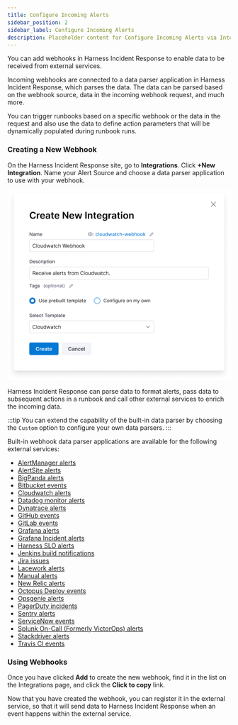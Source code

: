 ```yaml
---
title: Configure Incoming Alerts
sidebar_position: 2
sidebar_label: Configure Incoming Alerts
description: Placeholder content for Configure Incoming Alerts via Integrations.
---
```


You can add webhooks in Harness Incident Response to enable data to be received from external services.

Incoming webhooks are connected to a data parser application in Harness Incident Response, which parses the data. The data can be parsed based on the webhook source, data in the incoming webhook request, and much more.

You can trigger runbooks based on a specific webhook or the data in the request and also use the data to define action parameters that will be dynamically populated during runbook runs.

### Creating a New Webhook

On the Harness Incident Response site, go to **Integrations**. Click **+New Integration**. Name your Alert Source and choose a data parser application to use with your webhook.

![Creating a New Webhook](./img/new_webhook.png)

Harness Incident Response can parse data to format alerts, pass data to subsequent actions in a runbook and call other external services to enrich the incoming data.

:::tip
You can extend the capability of the built-in data parser by choosing the ```Custom``` option to configure your own data parsers.
:::


Built-in webhook data parser applications are available for the following external services:

* [AlertManager alerts](#)
* [AlertSite alerts](#)
* [BigPanda alerts](#)
* [Bitbucket events](#)
* [Cloudwatch alerts](#)
* [Datadog monitor alerts](#)
* [Dynatrace alerts](#)
* [GitHub events](#)
* [GitLab events](#)
* [Grafana alerts](#)
* [Grafana Incident alerts](#)
* [Harness SLO alerts](#)
* [Jenkins build notifications](#)
* [Jira issues](#)
* [Lacework alerts](#)
* [Manual alerts](#)
* [New Relic alerts](#)
* [Octopus Deploy events](#)
* [Opsgenie alerts](#)
* [PagerDuty incidents](#)
* [Sentry alerts](#)
* [ServiceNow events](#)
* [Splunk On-Call (Formerly VictorOps) alerts](#)
* [Stackdriver alerts](#)
* [Travis CI events](#)

<!-- This is a comment and will not be rendered in the output
Optionally, on the  a Slack channel for the webhook alerts to appear in. The Slack channel must already exist, create it before adding the webhook.
-->

### Using Webhooks

Once you have clicked **Add** to create the new webhook, find it in the list on the Integrations page, and click the **Click to copy** link.

Now that you have created the webhook, you can register it in the external service, so that it will send data to Harness Incident Response when an event happens within the external service.
